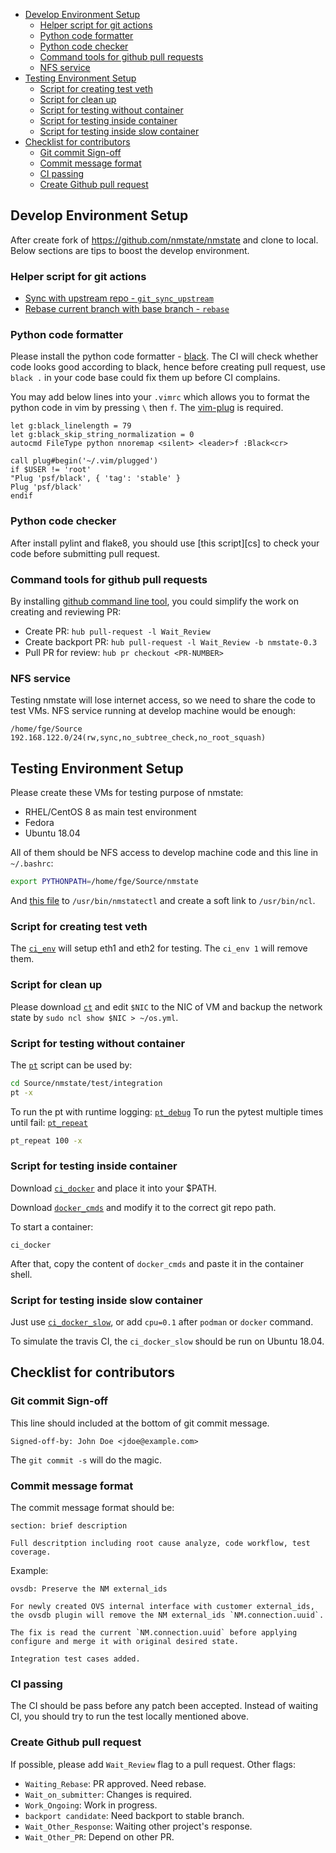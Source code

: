 <!-- vim-markdown-toc GFM -->

* [Develop Environment Setup](#develop-environment-setup)
    * [Helper script for git actions](#helper-script-for-git-actions)
    * [Python code formatter](#python-code-formatter)
    * [Python code checker](#python-code-checker)
    * [Command tools for github pull requests](#command-tools-for-github-pull-requests)
    * [NFS service](#nfs-service)
* [Testing Environment Setup](#testing-environment-setup)
    * [Script for creating test veth](#script-for-creating-test-veth)
    * [Script for clean up](#script-for-clean-up)
    * [Script for testing without container](#script-for-testing-without-container)
    * [Script for testing inside container](#script-for-testing-inside-container)
    * [Script for testing inside slow container](#script-for-testing-inside-slow-container)
* [Checklist for contributors](#checklist-for-contributors)
    * [Git commit Sign-off](#git-commit-sign-off)
    * [Commit message format](#commit-message-format)
    * [CI passing](#ci-passing)
    * [Create Github pull request](#create-github-pull-request)

<!-- vim-markdown-toc -->

## Develop Environment Setup

After create fork of https://github.com/nmstate/nmstate and clone to local.
Below sections are tips to boost the develop environment.

### Helper script for git actions

 * [Sync with upstream repo - `git_sync_upstream`][git_sync_upstream]
 * [Rebase current branch with base branch - `rebase`][rebase]

### Python code formatter

Please install the python code formatter - [black][black_url].
The CI will check whether code looks good according to black, hence before
creating pull request, use `black .` in your code base could fix them up before
CI complains.

You may add below lines into your `.vimrc` which allows you to format the
python code in vim by pressing `\` then `f`.
The [vim-plug][vim_plug_url] is required.

```
let g:black_linelength = 79
let g:black_skip_string_normalization = 0
autocmd FileType python nnoremap <silent> <leader>f :Black<cr>

call plug#begin('~/.vim/plugged')
if $USER != 'root'
"Plug 'psf/black', { 'tag': 'stable' }
Plug 'psf/black'
endif
```

### Python code checker

After install pylint and flake8, you should use [this script][cs] to check your
code before submitting pull request.

### Command tools for github pull requests

By installing [github command line tool][hub_cli], you could simplify the work
on creating and reviewing PR:
* Create PR: `hub pull-request -l Wait_Review`
* Create backport PR: `hub pull-request -l Wait_Review -b nmstate-0.3`
* Pull PR for review: `hub pr checkout <PR-NUMBER>`

### NFS service

Testing nmstate will lose internet access, so we need to share the code
to test VMs. NFS service running at develop machine would be enough:

```
/home/fge/Source    192.168.122.0/24(rw,sync,no_subtree_check,no_root_squash)
```

## Testing Environment Setup

Please create these VMs for testing purpose of nmstate:
 * RHEL/CentOS 8 as main test environment
 * Fedora
 * Ubuntu 18.04

All of them should be NFS access to develop machine code and this line in
`~/.bashrc`:

```bash
export PYTHONPATH=/home/fge/Source/nmstate
```

And [this file][nmstatectl] to `/usr/bin/nmstatectl` and create a soft link to
`/usr/bin/ncl`.

### Script for creating test veth

The [`ci_env`][ci_env] will setup eth1 and eth2 for testing.
The `ci_env 1` will remove them.

### Script for clean up

Please download [`ct`][ct] and edit `$NIC` to the NIC of VM and backup the
network state by `sudo ncl show $NIC > ~/os.yml`.


### Script for testing without container

The [`pt`][pt] script can be used by:

```bash
cd Source/nmstate/test/integration
pt -x
```

To run the pt with runtime logging: [`pt_debug`][pt_debug]
To run the pytest multiple times until fail: [`pt_repeat`][pt_repeat]

```bash
pt_repeat 100 -x
```

### Script for testing inside container

Download [`ci_docker`][ci_docker] and place it into your $PATH.

Download [`docker_cmds`][docker_cmds] and modify it to the correct git repo
path.

To start a container:

```
ci_docker
```
After that, copy the content of `docker_cmds` and paste it in the container
shell.

### Script for testing inside slow container

Just use [`ci_docker_slow`][ci_docker_slow], or add `cpu=0.1` after `podman`
or `docker` command.

To simulate the travis CI, the `ci_docker_slow` should be run on Ubuntu 18.04.

## Checklist for contributors
### Git commit Sign-off

This line should included at the bottom of git commit message.

```
Signed-off-by: John Doe <jdoe@example.com>
```

The `git commit -s` will do the magic.

### Commit message format

The commit message format should be:

```
section: brief description

Full descritption including root cause analyze, code workflow, test coverage.
```

Example:

```
ovsdb: Preserve the NM external_ids

For newly created OVS internal interface with customer external_ids,
the ovsdb plugin will remove the NM external_ids `NM.connection.uuid`.

The fix is read the current `NM.connection.uuid` before applying
configure and merge it with original desired state.

Integration test cases added.
```

### CI passing

The CI should be pass before any patch been accepted.
Instead of waiting CI, you should try to run the test locally mentioned above.

### Create Github pull request

If possible, please add `Wait_Review` flag to a pull request.
Other flags:
 * `Waiting_Rebase`: PR approved. Need rebase.
 * `Wait_on_submitter`: Changes is required.
 * `Work_Ongoing`: Work in progress.
 * `backport candidate`: Need backport to stable branch.
 * `Wait_Other_Response`: Waiting other project's response.
 * `Wait_Other_PR`: Depend on other PR.

[hub_cli]: https://github.com/github/hub
[black_url]: https://github.com/psf/black
[vim_plug_url]: https://github.com/junegunn/vim-plug
[git_sync_upstream]: ../utils/git_sync_upstream
[rebase]: ../utils/rebase
[ci_docker]: ../utils/ci_docker
[ci_docker_slow]: ../utils/ci_docker_slow
[ci_env]: ../utils/ci_env
[pt]: ../utils/pt
[ct]: ../utils/ct
[docker_cmds]: ../utils/docker_cmds
[nmstatectl]: ../utils/nmstatectl
[pt_debug]: ../utils/pt_debug
[pt_repeat]: ../utils/pt_repeat
